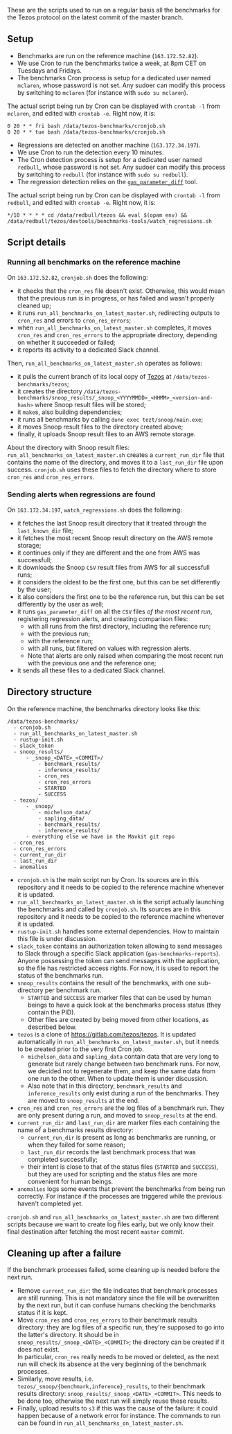 These are the scripts used to run on a regular basis all the benchmarks for the Tezos protocol on the latest commit of the master branch.

## Setup

- Benchmarks are run on the reference machine (`163.172.52.82`).
- We use Cron to run the benchmarks twice a week, at 8pm CET on Tuesdays and Fridays.
- The benchmarks Cron process is setup for a dedicated user named `mclaren`, whose password is not set. Any sudoer can modify this process by switching to `mclaren` (for instance with `sudo su mclaren`).

The actual script being run by Cron can be displayed with `crontab -l` from `mclaren`, and edited with `crontab -e`. Right now, it is:
```
0 20 * * fri bash /data/tezos-benchmarks/cronjob.sh
0 20 * * tue bash /data/tezos-benchmarks/cronjob.sh
```

- Regressions are detected on another machine (`163.172.34.197`).
- We use Cron to run the detection every 10 minutes.
- The Cron detection process is setup for a dedicated user named `redbull`, whose password is not set. Any sudoer can modify this process by switching to `redbull` (for instance with `sudo su redbull`).
- The regression detection relies on the [`gas_parameter_diff`](https://gitlab.com/tezos/tezos/-/tree/master/devtools/gas_parameter_diff) tool.

The actual script being run by Cron can be displayed with `crontab -l` from `redbull`, and edited with `crontab -e`. Right now, it is:
```
*/10 * * * * cd /data/redbull/tezos && eval $(opam env) && /data/redbull/tezos/devtools/benchmarks-tools/watch_regressions.sh
```

## Script details

### Running all benchmarks on the reference machine

On `163.172.52.82`, `cronjob.sh` does the following:
* it checks that the `cron_res` file doesn't exist. Otherwise, this would mean that the previous run is in progress, or has failed and wasn't properly cleaned up;
* it runs `run_all_benchmarks_on_latest_master.sh`, redirecting outputs to `cron_res` and errors to `cron_res_errors`;
* when `run_all_benchmarks_on_latest_master.sh` completes, it moves `cron_res` and `cron_res_errors` to the appropriate directory, depending on whether it succeeded or failed;
* it reports its activity to a dedicated Slack channel.

Then, `run_all_benchmarks_on_latest_master.sh` operates as follows:
* it pulls the current branch of its local copy of [Tezos](https://gitlab.com/tezos/tezos) at `/data/tezos-benchmarks/tezos`;
* it creates the directory `/data/tezos-benchmarks/snoop_results/_snoop_<YYYYMMDD>_<HHMM>_<version-and-hash>` where Snoop result files will be stored;
* it `make`s, also building dependencies;
* it runs all benchmarks by calling `dune exec tezt/snoop/main.exe`;
* it moves Snoop result files to the directory created above;
* finally, it uploads Snoop result files to an AWS remote storage.

About the directory with Snoop result files: `run_all_benchmarks_on_latest_master.sh` creates a `current_run_dir` file that contains the name of the directory, and moves it to a `last_run_dir` file upon success. `cronjob.sh` uses these files to fetch the directory where to store `cron_res` and `cron_res_errors`.

### Sending alerts when regressions are found

On `163.172.34.197`, `watch_regressions.sh` does the following:
* it fetches the last Snoop result directory that it treated through the `last_known_dir` file;
* it fetches the most recent Snoop result directory on the AWS remote storage;
* it continues only if they are different and the one from AWS was successfull;
* it downloads the Snoop `CSV` result files from AWS for all successfull runs;
* it considers the oldest to be the first one, but this can be set differently by the user;
* it also considers the first one to be the reference run, but this can be set differently by the user as well;
* it runs `gas_parameter_diff` on all the `CSV` files *of the most recent run*, registering regression alerts, and creating comparison files:
  * with all runs from the first directory, including the reference run;
  * with the previous run;
  * with the reference run;
  * with all runs, but filtered on values with regression alerts.
  * Note that alerts are only raised when comparing the most recent run with the previous one and the reference one;
* it sends all these files to a dedicated Slack channel.

## Directory structure

On the reference machine, the benchmarks directory looks like this:
```
/data/tezos-benchmarks/
  - cronjob.sh
  - run_all_benchmarks_on_latest_master.sh
  - rustup-init.sh
  - slack_token
  - snoop_results/
      - _snoop_<DATE>_<COMMIT>/
          - benchmark_results/
          - inference_results/
          - cron_res
          - cron_res_errors
          - STARTED
          - SUCCESS
  - tezos/
      - _snoop/
          - michelson_data/
          - sapling_data/
          - benchmark_results/
          - inference_results/
      - everything else we have in the Mavkit git repo
  - cron_res
  - cron_res_errors
  - current_run_dir
  - last_run_dir
  - anomalies
```

- `cronjob.sh` is the main script run by Cron. Its sources are in this repository and it needs to be copied to the reference machine whenever it is updated.
- `run_all_benchmarks_on_latest_master.sh` is the script actually launching the benchmarks and called by `cronjob.sh`. Its sources are in this repository and it needs to be copied to the reference machine whenever it is updated.
- `rustup-init.sh` handles some external dependencies. How to maintain this file is under discussion.
- `slack_token` contains an authorization token allowing to send messages to Slack through a specific Slack application (`gas-benchmarks-reports`). Anyone possessing the token can send messages with the application, so the file has restricted access rights. For now, it is used to report the status of the benchmarks run.
- `snoop_results` contains the result of the benchmarks, with one sub-directory per benchmark run.
  - `STARTED` and `SUCCESS` are marker files that can be used by human beings to have a quick look at the benchmarks process status (they contain the PID).
  - Other files are created by being moved from other locations, as described below.
- `tezos` is a clone of https://gitlab.com/tezos/tezos. It is updated automatically in `run_all_benchmarks_on_latest_master.sh`, but it needs to be created prior to the very first Cron job.
  - `michelson_data` and `sapling_data` contain data that are very long to generate but rarely change between two benchmark runs. For now, we decided not to regenerate them, and keep the same data from one run to the other. When to update them is under discussion.
  - Also note that in this directory, `benchmark_results` and `inference_results` only exist during a run of the benchmarks. They are moved to `snoop_results` at the end.
- `cron_res` and `cron_res_errors` are the log files of a benchmark run. They are only present during a run, and moved to `snoop_results` at the end.
- `current_run_dir` and `last_run_dir` are marker files each containing the name of a benchmarks results directory:
  - `current_run_dir` is present as long as benchmarks are running, or when they failed for some reason;
  - `last_run_dir` records the last benchmark process that was completed successfully;
  - their intent is close to that of the status files (`STARTED` and `SUCCESS`), but they are used for scripting and the status files are more convenient for human beings.
- `anomalies` logs some events that prevent the benchmarks from being run correctly. For instance if the processes are triggered while the previous haven't completed yet.

`cronjob.sh` and `run_all_benchmarks_on_latest_master.sh` are two different scripts because we want to create log files early, but we only know their final destination after fetching the most recent `master` commit.

## Cleaning up after a failure

If the benchmark processes failed, some cleaning up is needed before the next run.
* Remove `current_run_dir`: the file indicates that benchmark processes are still running. This is not mandatory since the file will be overwritten by the next run, but it can confuse humans checking the benchmarks status if it is kept.
* Move `cron_res` and `cron_res_errors` to their benchmark results directory: they are log files of a specific run, they're supposed to go into the latter's directory. It should be in `snoop_results/_snoop_<DATE>_<COMMIT>`; the directory can be created if it does not exist.  
  In particular, `cron_res` really needs to be moved or deleted, as the next run will check its absence at the very beginning of the benchmark processes.
* Similarly, move results, i.e. `tezos/_snoop/{benchmark,inference}_results`, to their benchmark results directory: `snoop_results/_snoop_<DATE>_<COMMIT>`. This needs to be done too, otherwise the next run will simply reuse these results.
* Finally, upload results to `s3` if this was the cause of the failure: it could happen because of a network error for instance. The commands to run can be found in `run_all_benchmarks_on_latest_master.sh`.
